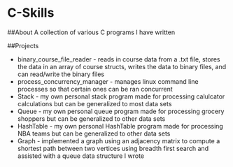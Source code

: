# C-Skills

##About
A collection of various C programs I have written 

##Projects
* binary_course_file_reader - reads in course data from a .txt file, stores the data in an array of course structs, writes the data to binary files, and can read/write the binary files
* process_concurrency_manager - manages linux command line processes so that certain ones can be ran concurrent
* Stack - my own personal stack program made for processing calulcator calculations but can be generalized to most data sets
* Queue - my own personal queue program made for processing grocery shoppers but can be generalized to other data sets
* HashTable - my own personal HashTable program made for processing NBA teams but can be generalized to other data sets
* Graph - implemented a graph using an adjacency matrix to compute a shortest path between two vertices using breadth first search and assisted with a queue data structure I wrote
